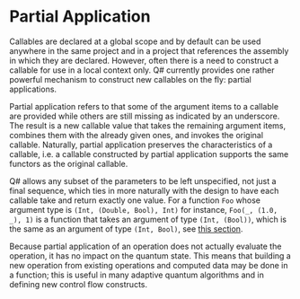 # Partial Application

Callables are declared at a global scope and by default can be used anywhere in the same project and in a project that references the assembly in which they are declared. However, often there is a need to construct a callable for use in a local context only. Q# currently provides one rather powerful mechanism to construct new callables on the fly: partial applications. 

Partial application refers to that some of the argument items to a callable are provided while others are still missing as indicated by an underscore. The result is a new callable value that takes the remaining argument items, combines them with the already given ones, and invokes the original callable. Naturally, partial application preserves the characteristics of a callable, i.e. a callable constructed by partial application supports the same functors as the original callable. 

Q# allows any subset of the parameters to be left unspecified, not just a final sequence, which ties in more naturally with the design to have each callable take and return exactly one value. 
For a function `Foo` whose argument type is `(Int, (Double, Bool), Int)` for instance, `Foo(_, (1.0, _), 1)` is a function that takes an argument of type `(Int, (Bool))`, which is the same as an argument of type `(Int, Bool)`, see [this section](xref:microsoft.quantum.qsharp.singletontupleequivalence#singleton-tuple-equivalence).

Because partial application of an operation does not actually evaluate the operation, it has
no impact on the quantum state. This means that building a new operation from existing operations and computed data may be done in a function; this is useful in many adaptive quantum algorithms and in defining new control flow constructs.


